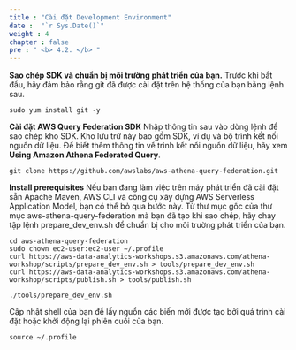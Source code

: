 ```yaml
---
title : "Cài đặt Development Environment"
date :  "`r Sys.Date()`" 
weight : 4 
chapter : false
pre : " <b> 4.2. </b> "
---
```

**Sao chép SDK và chuẩn bị môi trường phát triển của bạn.** Trước khi bắt đầu, hãy đảm bảo rằng git đã được cài đặt trên hệ thống của bạn bằng lệnh sau.
```
sudo yum install git -y 
```
**Cài đặt AWS Query Federation SDK**
Nhập thông tin sau vào dòng lệnh để sao chép kho SDK. Kho lưu trữ này bao gồm SDK, ví dụ và bộ trình kết nối nguồn dữ liệu. Để biết thêm thông tin về trình kết nối nguồn dữ liệu, hãy xem  **Using Amazon Athena Federated Query**.
```
git clone https://github.com/awslabs/aws-athena-query-federation.git 
```
**Install prerequisites** Nếu bạn đang làm việc trên máy phát triển đã cài đặt sẵn Apache Maven, AWS CLI và công cụ xây dựng AWS Serverless Application Model, bạn có thể bỏ qua bước này. Từ thư mục gốc của thư mục aws-athena-query-federation mà bạn đã tạo khi sao chép, hãy chạy tập lệnh prepare_dev_env.sh để chuẩn bị cho môi trường phát triển của bạn.

```
cd aws-athena-query-federation
sudo chown ec2-user:ec2-user ~/.profile
curl https://aws-data-analytics-workshops.s3.amazonaws.com/athena-workshop/scripts/prepare_dev_env.sh > tools/prepare_dev_env.sh
curl https://aws-data-analytics-workshops.s3.amazonaws.com/athena-workshop/scripts/publish.sh > tools/publish.sh

./tools/prepare_dev_env.sh
```

Cập nhật shell của bạn để lấy nguồn các biến mới được tạo bởi quá trình cài đặt hoặc khởi động lại phiên cuối của bạn.

```
source ~/.profile
```